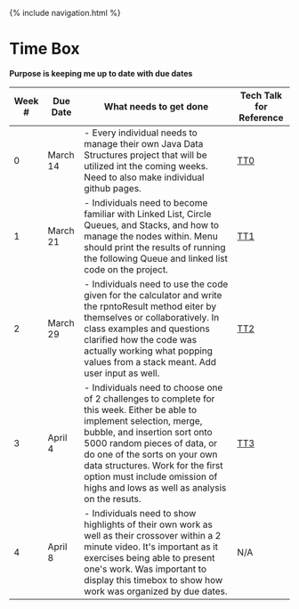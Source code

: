 {% include navigation.html %}

# Time Box 
**Purpose is keeping me up to date with due dates**

| Week # | Due Date | What needs to get done | Tech Talk for Reference |
| ---   | ---    | ---    | ---    |
| 0 | March 14 | - Every individual needs to manage their own Java Data Structures project that will be utilized int the coming weeks. Need to also make individual github pages.|[TT0](https://github.com/nighthawkcoders/nighthawk_csa/wiki/Tri-3:-Tech-Talk-0---Data-Structures)
| 1 | March 21 | - Individuals need to become familiar with Linked List, Circle Queues, and Stacks, and how to manage the nodes within. Menu should print the results of running the following Queue and linked list code on the project.| [TT1](https://github.com/nighthawkcoders/nighthawk_csa/wiki/Tri-3:-Tech-Talk-1:-Linked-Lists-Part-2) |
| 2 | March 29| - Individuals need to use the code given for the calculator and write the rpntoResult method eiter by themselves or collaboratively. In class examples and questions clarified how the code was actually working what popping values from a stack meant. Add user input as well.| [TT2](https://github.com/nighthawkcoders/nighthawk_csa/wiki/Tri-3:-Tech-Talk-2:-Calculator) | 
| 3 | April 4 | - Individuals need to choose one of 2 challenges to complete for this week. Either be able to implement selection, merge, bubble, and insertion sort onto 5000 random pieces of data, or do one of the sorts on your own data structures. Work for the first option must include omission of highs and lows as well as analysis on the resuts. | [TT3](https://github.com/nighthawkcoders/nighthawk_csa/wiki/Tri-3:-Tech-Talk-3:-Sorts) | 
| 4 | April 8 | - Individuals need to show highlights of their own work as well as their crossover within a 2 minute video. It's important as it exercises being able to present one's work. Was important to display this timebox to show how work was organized by due dates.|N/A | 